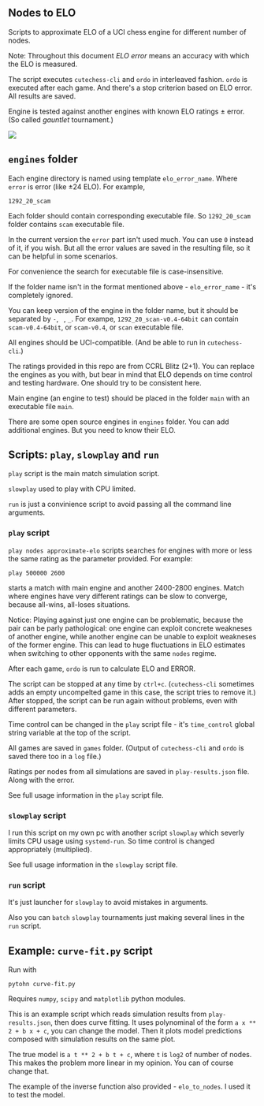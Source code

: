 ## Nodes to ELO

Scripts to approximate ELO of a UCI chess engine for different number of nodes.

Note: Throughout this document *ELO error* means an accuracy with which the ELO is measured.

The script executes `cutechess-cli` and `ordo` in interleaved fashion. `ordo` is executed after each game. And there's a stop criterion based on ELO error. All results are saved.

Engine is tested against another engines with known ELO ratings ± error. (So called *gauntlet* tournament.)

<img src='https://sshots.shitpoet.cc/2023-09-25--000913--660920311.png'>


## `engines` folder

Each engine directory is named using template `elo_error_name`. Where `error` is error (like ±24 ELO). For example,

    1292_20_scam

Each folder should contain corresponding executable file. So `1292_20_scam` folder contains `scam` executable file.

In the current version the `error` part isn't used much. You can use `0` instead of it, if you wish. But all the error values are saved in the resulting file, so it can be helpful in some scenarios.

For convenience the search for executable file is case-insensitive.

If the folder name isn't in the format mentioned above - `elo_error_name` - it's completely ignored.

You can keep version of the engine in the folder name, but it should be separated by `-`, ` `, `_`. For exampe, `1292_20_scan-v0.4-64bit` can contain `scam-v0.4-64bit`, or `scam-v0.4`, or `scan` executable file.

All engines should be UCI-compatible. (And be able to run in `cutechess-cli`.)

The ratings provided in this repo are from CCRL Blitz (2+1). You can replace the engines as you with, but bear in mind that ELO depends on time control and testing hardware. One should try to be consistent here.

Main engine (an engine to test) should be placed in the folder `main` with an executable file `main`.

There are some open source engines in `engines` folder. You can add additional engines. But you need to know their ELO.


## Scripts: `play`, `slowplay` and `run`

`play` script is the main match simulation script.

`slowplay` used to play with CPU limited.

`run` is just a convinience script to avoid passing all the command line arguments.

### `play` script

`play nodes approximate-elo` scripts searches for engines with more or less the same rating as the parameter provided. For example:

    play 500000 2600

starts a match with main engine and another 2400-2800 engines. Match where engines have very different ratings can be slow to converge, because all-wins, all-loses situations.

Notice: Playing against just one engine can be problematic, because the pair can be parly pathological: one engine can exploit concrete weakneses of another engine, while another engine can be unable to exploit weakneses of the former engine. This can lead to huge fluctuations in ELO estimates when switching to other opponents with the same `nodes` regime.

After each game, `ordo` is run to calculate ELO and ERROR.

The script can be stopped at any time by `ctrl+c`. (`cutechess-cli` sometimes adds an empty uncompelted game in this case, the script tries to remove it.) After stopped, the script can be run again without problems, even with different parameters.

Time control can be changed in the `play` script file - it's `time_control` global string variable at the top of the script.

All games are saved in `games` folder. (Output of `cutechess-cli` and `ordo` is saved there too in a `log` file.)

Ratings per nodes from all simulations are saved in `play-results.json` file. Along with the error.

See full usage information in the `play` script file.


### `slowplay` script

I run this script on my own pc with another script `slowplay` which severly limits CPU usage using `systemd-run`. So time control is changed appropriately (multiplied).

See full usage information in the `slowplay` script file.

### `run` script

It's just launcher for `slowplay` to avoid mistakes in arguments.

Also you can `batch` `slowplay` tournaments just making several lines in the `run` script.


## Example: `curve-fit.py` script

Run with

    pytohn curve-fit.py

Requires `numpy`, `scipy` and `matplotlib` python modules.

This is an example script which reads simulation results from `play-results.json`, then does curve fitting. It uses polynominal of the form `a x ** 2 + b x + c`, you can change the model. Then it plots model predictions composed with simulation results on the same plot.

The true model is `a t ** 2 + b t + c`, where `t` is `log2` of number of nodes. This makes the problem more linear in my opinion. You can of course change that.

The example of the inverse function also provided - `elo_to_nodes`. I used it to test the model.
